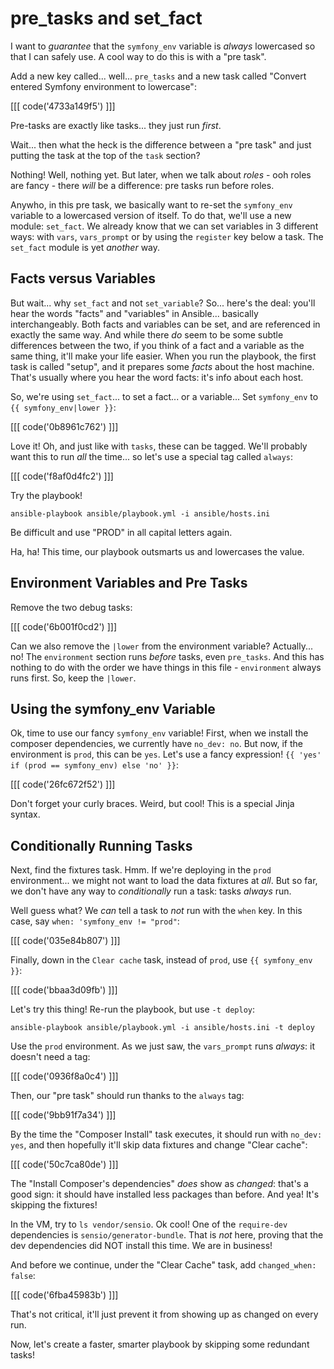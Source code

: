 # pre_tasks and set_fact

I want to *guarantee* that the `symfony_env` variable is *always* lowercased so that
I can safely use. A cool way to do this is with a "pre task".

Add a new key called... well... `pre_tasks` and a new task called "Convert entered Symfony
environment to lowercase":

[[[ code('4733a149f5') ]]]

Pre-tasks are exactly like tasks... they just run *first*.

Wait... then what the heck is the difference between a "pre task" and just putting
the task at the top of the `task` section?

Nothing! Well, nothing yet. But later, when we talk about *roles* - ooh roles are
fancy - there *will* be a difference: pre tasks run before roles.

Anywho, in this pre task, we basically want to re-set the `symfony_env` variable
to a lowercased version of itself. To do that, we'll use a new module: `set_fact`.
We already know that we can set variables in 3 different ways: with `vars`, `vars_prompt`
or by using the `register` key below a task. The `set_fact` module is yet *another*
way.

## Facts versus Variables

But wait... why `set_fact` and not `set_variable`? So... here's the deal: you'll
hear the words "facts" and "variables" in Ansible... basically interchangeably. Both
facts and variables can be set, and are referenced in exactly the same way. And while
there *do* seem to be some subtle differences between the two, if you think of a
fact and a variable as the same thing, it'll make your life easier. When you run
the playbook, the first task is called "setup", and it prepares some *facts* about
the host machine. That's usually where you hear the word facts: it's info about each
host.

So, we're using `set_fact`... to set a fact... or a variable... Set `symfony_env`
to `{{ symfony_env|lower }}`:

[[[ code('0b8961c762') ]]]

Love it! Oh, and just like with `tasks`, these can be tagged. We'll probably want
this to run *all* the time... so let's use a special tag called `always`:

[[[ code('f8af0d4fc2') ]]]

Try the playbook!

```terminal
ansible-playbook ansible/playbook.yml -i ansible/hosts.ini
```

Be difficult and use "PROD" in all capital letters again.

Ha, ha! This time, our playbook outsmarts us and lowercases the value.

## Environment Variables and Pre Tasks

Remove the two debug tasks:

[[[ code('6b001f0cd2') ]]]

Can we also remove the `|lower` from the environment variable? Actually... no!
The `environment` section runs *before* tasks, even `pre_tasks`. And this has nothing
to do with the order we have things in this file - `environment` always runs first.
So, keep the `|lower`.

## Using the symfony_env Variable

Ok, time to use our fancy `symfony_env` variable! First, when we install the composer
dependencies, we currently have `no_dev: no`. But now, if the environment is `prod`,
this can be `yes`. Let's use a fancy expression! `{{ 'yes' if (prod == symfony_env) else 'no' }}`:

[[[ code('26fc672f52') ]]]

Don't forget your curly braces. Weird, but cool! This is a special Jinja syntax.

## Conditionally Running Tasks

Next, find the fixtures task. Hmm. If we're deploying in the `prod` environment...
we might not want to load the data fixtures at *all*. But so far, we don't have any
way to *conditionally* run a task: tasks *always* run.

Well guess what? We *can* tell a task to *not* run with the `when` key. In this case,
say `when: 'symfony_env != "prod"`:

[[[ code('035e84b807') ]]]

Finally, down in the `Clear cache` task, instead of `prod`, use `{{ symfony_env }}`:

[[[ code('bbaa3d09fb') ]]]

Let's try this thing! Re-run the playbook, but use `-t deploy`:

```terminal
ansible-playbook ansible/playbook.yml -i ansible/hosts.ini -t deploy
```

Use the `prod` environment. As we just saw, the `vars_prompt` runs *always*: it
doesn't need a tag:

[[[ code('0936f8a0c4') ]]]

Then, our "pre task" should run thanks to the `always` tag:

[[[ code('9bb91f7a34') ]]]

By the time the "Composer Install" task executes, it should run with `no_dev: yes`,
and then hopefully it'll skip data fixtures and change "Clear cache":

[[[ code('50c7ca80de') ]]]

The "Install Composer's dependencies" *does* show as *changed*: that's a good sign:
it should have installed less packages than before. And yea! It's skipping the fixtures!

In the VM, try to `ls vendor/sensio`.  Ok cool! One of the `require-dev` dependencies
is `sensio/generator-bundle`. That is *not* here, proving that the dev dependencies
did NOT install this time. We are in business!

And before we continue, under the "Clear Cache" task, add `changed_when: false`:

[[[ code('6fba45983b') ]]]

That's not critical, it'll just prevent it from showing up as changed on every run.

Now, let's create a faster, smarter playbook by skipping some redundant tasks!
